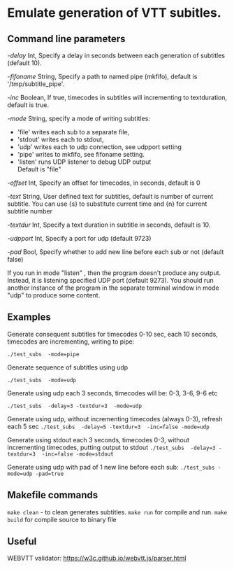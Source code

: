 # Emulate generation of VTT subitles.

## Command line parameters

*-delay*
        Int, Specify a delay in seconds between each generation of subtitles (default 10).
        
*-fifoname* 
        String, Specify a path to named pipe (mkfifo), 
        default is '/tmp/subtitle_pipe'.
                        
*-inc* 
        Boolean, If true, timecodes in subtitles will incrementing to textduration, default is true.

*-mode* 
     String, specify a mode of writing subtitles:
* 'file' writes each sub to a separate file, 
* 'stdout' writes each to stdout, 
* 'udp' writes each to udp connection, see udpport setting
* 'pipe' writes to mkfifo, see fifoname setting. 
* 'listen'  runs UDP listener to debug UDP output                        
Default is "file"

                         
*-offset*
     Int, Specify an offset for timecodes, in seconds, default is 0

        
*-text*
        String, User defined text for subtitles, default is number of current subtitle.
        You can use {s} to substitute current time and {n} for current subtitle number

                        
*-textdur* 
       Int, Specify a text duration in subtitle in seconds, default is 10.

        
*-udpport*
        Int, Specify a port for udp (default 9723)

*-pad*
	Bool, Specify whether to add new line before each sub or not (default false)

If you run in mode "listen" , then the program doesn't produce any output. Instead, it is listening specified UDP port (default 9273).
You should run another instance of the program in the separate terminal window in mode "udp" to produce some content.

## Examples

Generate consequent subtitles for timecodes 0-10 sec, each 10 seconds, timecodes are incrementing, writing to pipe:

`./test_subs  -mode=pipe `

Generate sequence of subtitles using udp

`./test_subs  -mode=udp`

Generate using udp each 3 seconds, timecodes will be: 0-3, 3-6, 9-6  etc

`./test_subs  -delay=3 -textdur=3  -mode=udp`

Generate using udp, without incrementing timecodes (always 0-3), refresh each 5 sec
`./test_subs  -delay=5 -textdur=3  -inc=false -mode=udp`

Generate using stdout each 3 seconds, timecodes 0-3, without incrementing timecodes, putting output to stdout
`./test_subs  -delay=3 -textdur=3  -inc=false -mode=stdout`

Generate using udp with pad of 1 new line before each sub:
`./test_subs -mode=udp -pad=true`

## Makefile commands
`make clean` -   to clean generates subtitles.
`make run` for compile and run.
`make build` for compile source to binary file

## Useful
WEBVTT validator: https://w3c.github.io/webvtt.js/parser.html

